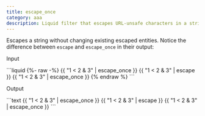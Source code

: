 ```yaml
---
title: escape_once
category: aaa
description: Liquid filter that escapes URL-unsafe characters in a string once.
---
```


Escapes a string without changing existing escaped entities. Notice the difference between `escape` and `escape_once` in their output:

<p class="code-label">Input</p>
```liquid
{%- raw -%}
{{ "1 < 2 & 3" | escape_once }}
{{ "1 &lt; 2 &amp; 3" | escape }}
{{ "1 &lt; 2 &amp; 3" | escape_once }}
{% endraw %}
```

<p class="code-label">Output</p>
```text
{{ "1 < 2 & 3" | escape_once }}
{{ "1 &lt; 2 &amp; 3" | escape }}
{{ "1 &lt; 2 &amp; 3" | escape_once }}
```
